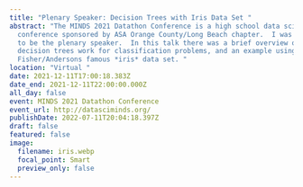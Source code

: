 ```yaml
---
title: "Plenary Speaker: Decision Trees with Iris Data Set "
abstract: "The MINDS 2021 Datathon Conference is a high school data science
  conference sponsored by ASA Orange County/Long Beach chapter.  I was invited
  to be the plenary speaker.  In this talk there was a brief overview of the how
  decision trees work for classification problems, and an example using the
  Fisher/Andersons famous *iris* data set. "
location: "Virtual "
date: 2021-12-11T17:00:18.383Z
date_end: 2021-12-11T22:00:00.000Z
all_day: false
event: MINDS 2021 Datathon Conference
event_url: http://datasciminds.org/
publishDate: 2022-07-11T20:04:18.397Z
draft: false
featured: false
image:
  filename: iris.webp
  focal_point: Smart
  preview_only: false
---
```

